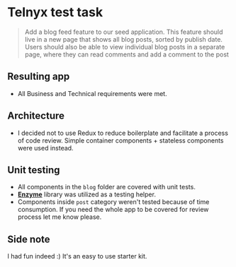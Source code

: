 # Telnyx test task
> Add a blog feed feature to our seed application. This feature should live in a new page that shows all blog posts, sorted by publish date. Users should also be able to view individual blog posts in a separate page, where they can read comments and add a comment to the post  

## Resulting app
- All Business and Technical requirements were met.  

## Architecture
- I decided not to use Redux to reduce boilerplate and facilitate a process of code review. Simple container components + stateless components were used instead.

## Unit testing
- All components in the `blog` folder are covered with unit tests.  
- **[Enzyme](https://github.com/airbnb/enzyme)** library was utilized as a testing helper.  
- Components inside `post` category weren't tested because of time consumption. If you need the whole app to be covered for review process let me know please.

## Side note
I had fun indeed :) It's an easy to use starter kit.